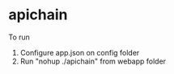 # apichain

To run 
1. Configure app.json on config folder
2. Run "nohup ./apichain" from webapp folder
